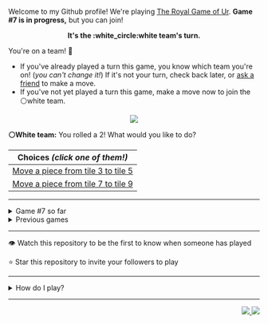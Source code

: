 Welcome to my Github profile!
We're playing
[The Royal Game of Ur](https://en.wikipedia.org/wiki/Royal_Game_of_Ur).
**Game #7 is in progress,** but you can join!

<p align="center">
  <b>It's the
  :white_circle:white
  team's turn.</b>
</p>

You're on a team! :wave:

* If you've already played a turn this game, you know which team you're on!
(_you can't change it!_)
If it's not your turn, check back later, or
[ask a
friend](https://twitter.com/share?text=I'm+playing+The+Royal+Game+of+Ur+on+a+GitHub+profile.+Take+your+turn+at+https://github.com/rossjrw/rossjrw+%23RoyalGameOfUr+%23github)
to make a move.
* If you've not yet played a turn this game, make a move now to join the
:white_circle:white
team.

<p align="center"><img src="https://raw.githubusercontent.com/rossjrw/rossjrw/play/games/current/board.1170.svg"></p>

  **:white_circle:White team:**
  You rolled a 2!
What would you like to do?

| Choices *(click one of them!)* |
| --- |
  | [Move a piece from tile 3 to tile 5    ](https://github.com/rossjrw/rossjrw/issues/new?title=ur-move-2%403-0&amp;body=Press+Submit%21+You+don%27t+need+to+edit+this+text+or+do+anything+else.%0D%0A%0D%0ABe+aware+that+your+move+can+take+a+minute+or+two+to+process.) |
  | [Move a piece from tile 7 to tile 9    ](https://github.com/rossjrw/rossjrw/issues/new?title=ur-move-2%407-0&amp;body=Press+Submit%21+You+don%27t+need+to+edit+this+text+or+do+anything+else.%0D%0A%0D%0ABe+aware+that+your+move+can+take+a+minute+or+two+to+process.) |

-----

<details><summary>Game #7 so far</summary>

## Who's on each team?

<table>
    <thead>
      <tr><th colspan=2>Players in this game</th></tr>
    </thead>
    <tbody>
      <tr>
        <td align="right"><b>Black team</b> :black_circle:</td>
        <td>:white_circle: <b> White team</b></td>
      </tr>
      <tr align="center">
        <td><b><a href="https://github.com/PkmnQ">@PkmnQ</a></b> (13)<br><b><a href="https://github.com/kallyas">@kallyas</a></b> (11)<br><b><a href="https://github.com/OmKakatkar">@OmKakatkar</a></b> (6)<br><b><a href="https://github.com/Tijil2111">@Tijil2111</a></b> (3)<br><b><a href="https://github.com/shpatrickguo">@shpatrickguo</a></b> (3)<br><b><a href="https://github.com/HorebParraud">@HorebParraud</a></b> (3)<br><b><a href="https://github.com/roryclaasen">@roryclaasen</a></b> (3)<br><b><a href="https://github.com/Byron-Inc">@Byron-Inc</a></b> (2)<br><b><a href="https://github.com/homemadestea58">@homemadestea58</a></b> (2)<br><b><a href="https://github.com/jash-desai">@jash-desai</a></b> (2)<br><b><a href="https://github.com/jah-edw">@jah-edw</a></b> (2)<br><b><a href="https://github.com/AyushShahh">@AyushShahh</a></b> (2)<br><b><a href="https://github.com/realicraft">@realicraft</a></b> (1)<br><b><a href="https://github.com/teharsingh">@teharsingh</a></b> (1)<br><b><a href="https://github.com/bloedboemmel">@bloedboemmel</a></b> (1)<br><b><a href="https://github.com/Tr1angular">@Tr1angular</a></b> (1)<br><b><a href="https://github.com/LuciFR1809">@LuciFR1809</a></b> (1)<br><b><a href="https://github.com/akshat-jjain">@akshat-jjain</a></b> (1)<br><b><a href="https://github.com/DM3G4">@DM3G4</a></b> (1)<br><b><a href="https://github.com/hhej">@hhej</a></b> (1)<br><b><a href="https://github.com/devmount">@devmount</a></b> (1)<br><b><a href="https://github.com/aa2006">@aa2006</a></b> (1)<br><b><a href="https://github.com/iamstan13y">@iamstan13y</a></b> (1)<br><b><a href="https://github.com/TheDevilOfJesters">@TheDevilOfJesters</a></b> (1)<br><b><a href="https://github.com/dwargov">@dwargov</a></b> (1)<br><b><a href="https://github.com/SignorMercurio">@SignorMercurio</a></b> (1)<br><b><a href="https://github.com/OmarAEH">@OmarAEH</a></b> (1)<br><b><a href="https://github.com/CodingAce123">@CodingAce123</a></b> (1)<br><b><a href="https://github.com/PedroRBC">@PedroRBC</a></b> (1)</td>
        <td><b><a href="https://github.com/tb148">@tb148</a></b> (39)<br><b><a href="https://github.com/1ethanhansen">@1ethanhansen</a></b> (7)<br><b><a href="https://github.com/rossjrw">@rossjrw</a></b> (2)<br><b><a href="https://github.com/arjvik">@arjvik</a></b> (2)<br><b><a href="https://github.com/dhyeythumar">@dhyeythumar</a></b> (2)<br><b><a href="https://github.com/abhishek-singh77">@abhishek-singh77</a></b> (1)<br><b><a href="https://github.com/cadox8">@cadox8</a></b> (1)<br><b><a href="https://github.com/Akankshaaaa">@Akankshaaaa</a></b> (1)<br><b><a href="https://github.com/Sofiyayan">@Sofiyayan</a></b> (1)<br><b><a href="https://github.com/FullByte">@FullByte</a></b> (1)<br><b><a href="https://github.com/EWE07">@EWE07</a></b> (1)<br><b><a href="https://github.com/0l1v3rr">@0l1v3rr</a></b> (1)<br><b><a href="https://github.com/Mbarmem">@Mbarmem</a></b> (1)<br><b><a href="https://github.com/jithinkrishnanrs">@jithinkrishnanrs</a></b> (1)<br><b><a href="https://github.com/enkr1">@enkr1</a></b> (1)<br><b><a href="https://github.com/pjalsGit">@pjalsGit</a></b> (1)<br><b><a href="https://github.com/import-brain">@import-brain</a></b> (1)</td>
      </tr>
    </tbody>
  </table>

## What's happened so far?

| Time | Turn | Event | Issue | Board |
| :---: | :---: | :--- | :---: | :---: |
  | 17th Jul 2021 00:17 | **0** | :white_circle: **[@1ethanhansen](https://github.com/1ethanhansen)** started a new game | [#1025](https://github.com/rossjrw/rossjrw/issues/1025) |  |
  | 17th Jul 2021 00:18 | **1** | :white_circle: **[@1ethanhansen](https://github.com/1ethanhansen)** moved a white piece onto the board to position 1    | [#1026](https://github.com/rossjrw/rossjrw/issues/1026) | [link](https://raw.githubusercontent.com/rossjrw/rossjrw/a2c11063a277bdce8cfa6d193f46ea50861c4d1d/games/current/board.1026.svg) |
  | 17th Jul 2021 00:18 | **2** | :black_circle:  The black team rolled a 0 and their turn was automatically passed | [#1026](https://github.com/rossjrw/rossjrw/issues/1026) | [link](https://raw.githubusercontent.com/rossjrw/rossjrw/11ee80b710ada31deff86dd61b2986f317bdb700/games/current/board.1026.svg) |
  | 17th Jul 2021 00:19 | **3** | :white_circle: **[@1ethanhansen](https://github.com/1ethanhansen)** moved a white piece from position 1 to position 3    | [#1027](https://github.com/rossjrw/rossjrw/issues/1027) |  |
  | 17th Jul 2021 00:31 | **4** | :black_circle: **[@realicraft](https://github.com/realicraft)** moved a black piece onto the board to position 2    | [#1028](https://github.com/rossjrw/rossjrw/issues/1028) | [link](https://raw.githubusercontent.com/rossjrw/rossjrw/4cad9c3a688b19f0ba6363cde476bc8f6462744e/games/current/board.1028.svg) |
  | 17th Jul 2021 00:31 | **5** | :white_circle:  The white team rolled a 0 and their turn was automatically passed | [#1028](https://github.com/rossjrw/rossjrw/issues/1028) | [link](https://raw.githubusercontent.com/rossjrw/rossjrw/ca61406d388d3b2dd8e70fae47d6715169662569/games/current/board.1028.svg) |
  | 17th Jul 2021 01:18 | **6** | :black_circle: **[@Byron-Inc](https://github.com/Byron-Inc)** moved a black piece onto the board to position 3    | [#1029](https://github.com/rossjrw/rossjrw/issues/1029) | [link](https://raw.githubusercontent.com/rossjrw/rossjrw/e7e6f1d50d55471be7a61a84ff12430707c25530/games/current/board.1029.svg) |
  | 19th Jul 2021 23:32 | **7** | :white_circle: **[@1ethanhansen](https://github.com/1ethanhansen)** moved a white piece onto the board to position 2    | [#1030](https://github.com/rossjrw/rossjrw/issues/1030) | [link](https://raw.githubusercontent.com/rossjrw/rossjrw/69030277c9ed703773bdafcfe616cb4ac82aec34/games/current/board.1030.svg) |
  | 21st Jul 2021 00:22 | **8** | :black_circle: **[@teharsingh](https://github.com/teharsingh)** moved a black piece from position 2 to position 4  — claimed a rosette :rosette:  | [#1031](https://github.com/rossjrw/rossjrw/issues/1031) | [link](https://raw.githubusercontent.com/rossjrw/rossjrw/687a22f2f5b607ac729ce23b4df35ad18b6e743f/games/current/board.1031.svg) |
  | 21st Jul 2021 11:12 | **9** | :black_circle: **[@Byron-Inc](https://github.com/Byron-Inc)** moved a black piece from position 4 to position 8  — claimed a rosette :rosette:  | [#1033](https://github.com/rossjrw/rossjrw/issues/1033) | [link](https://raw.githubusercontent.com/rossjrw/rossjrw/ed0902edf531498c74b6e872e987b90f788a8043/games/current/board.1033.svg) |
  | 21st Jul 2021 11:56 | **10** | :black_circle: **[@PkmnQ](https://github.com/PkmnQ)** moved a black piece from position 8 to position 10    | [#1034](https://github.com/rossjrw/rossjrw/issues/1034) | [link](https://raw.githubusercontent.com/rossjrw/rossjrw/09d87fe862a3eaeb98f5a9b8d9be9021b220d9b1/games/current/board.1034.svg) |
  | 22nd Jul 2021 00:36 | **11** | :white_circle: **[@tb148](https://github.com/tb148)** moved a white piece from position 3 to position 6    | [#1035](https://github.com/rossjrw/rossjrw/issues/1035) | [link](https://raw.githubusercontent.com/rossjrw/rossjrw/e1ca22e68e54e83f9bc064b4e98323865ac8e9c0/games/current/board.1035.svg) |
  | 22nd Jul 2021 05:44 | **12** | :black_circle: **[@PkmnQ](https://github.com/PkmnQ)** moved a black piece from position 3 to position 6 — captured a white piece :crossed_swords:   | [#1036](https://github.com/rossjrw/rossjrw/issues/1036) |  |
  | 22nd Jul 2021 07:35 | **13** | :white_circle: **[@tb148](https://github.com/tb148)** moved a white piece onto the board to position 3    | [#1037](https://github.com/rossjrw/rossjrw/issues/1037) | [link](https://raw.githubusercontent.com/rossjrw/rossjrw/38078a5f6cf8f21719cbe593a28372a148edce47/games/current/board.1037.svg) |
  | 22nd Jul 2021 07:35 | **14** | :black_circle:  The black team rolled a 0 and their turn was automatically passed | [#1037](https://github.com/rossjrw/rossjrw/issues/1037) | [link](https://raw.githubusercontent.com/rossjrw/rossjrw/03a36dd19208b5e6d4d0c17283542a5b35716dfd/games/current/board.1037.svg) |
  | 22nd Jul 2021 07:38 | **15** | :white_circle: **[@tb148](https://github.com/tb148)** moved a white piece from position 3 to position 6 — captured a black piece :crossed_swords:   | [#1038](https://github.com/rossjrw/rossjrw/issues/1038) | [link](https://raw.githubusercontent.com/rossjrw/rossjrw/3fe64f6fec3d5402f5d57539696f8936b77a14d6/games/current/board.1038.svg) |
  | 22nd Jul 2021 09:25 | **16** | :black_circle: **[@homemadestea58](https://github.com/homemadestea58)** moved a black piece onto the board to position 3    | [#1039](https://github.com/rossjrw/rossjrw/issues/1039) | [link](https://raw.githubusercontent.com/rossjrw/rossjrw/fe0e89cf0173ce2c3a010242e7c3e2d59f04c169/games/current/board.1039.svg) |
  | 22nd Jul 2021 19:24 | **17** | :white_circle: **[@1ethanhansen](https://github.com/1ethanhansen)** moved a white piece from position 6 to position 8  — claimed a rosette :rosette:  | [#1041](https://github.com/rossjrw/rossjrw/issues/1041) | [link](https://raw.githubusercontent.com/rossjrw/rossjrw/61278c53255401f87f4e1d00d1e417d84ffb7e0e/games/current/board.1041.svg) |
  | 22nd Jul 2021 19:25 | **18** | :white_circle: **[@1ethanhansen](https://github.com/1ethanhansen)** moved a white piece from position 8 to position 10 — captured a black piece :crossed_swords:   | [#1042](https://github.com/rossjrw/rossjrw/issues/1042) | [link](https://raw.githubusercontent.com/rossjrw/rossjrw/17efab73e464dac21619ef562cd8a8d399eb23a2/games/current/board.1042.svg) |
  | 23rd Jul 2021 04:39 | **19** | :black_circle: **[@Tijil2111](https://github.com/Tijil2111)** moved a black piece from position 3 to position 5    | [#1043](https://github.com/rossjrw/rossjrw/issues/1043) |  |
  | 24th Jul 2021 01:14 | **20** | :white_circle: **[@tb148](https://github.com/tb148)** moved a white piece from position 2 to position 4  — claimed a rosette :rosette:  | [#1044](https://github.com/rossjrw/rossjrw/issues/1044) | [link](https://raw.githubusercontent.com/rossjrw/rossjrw/3492191fc13c12c3c707c508619187ea3402f8f9/games/current/board.1044.svg) |
  | 24th Jul 2021 01:14 | **21** | :white_circle:  The white team rolled a 0 and their turn was automatically passed | [#1044](https://github.com/rossjrw/rossjrw/issues/1044) | [link](https://raw.githubusercontent.com/rossjrw/rossjrw/c75da579c23c7dab3f02c663aa6e6f9366476ae5/games/current/board.1044.svg) |
  | 24th Jul 2021 01:17 | **22** | :black_circle: **[@shpatrickguo](https://github.com/shpatrickguo)** moved a black piece from position 5 to position 7    | [#1045](https://github.com/rossjrw/rossjrw/issues/1045) |  |
  | 24th Jul 2021 01:20 | **23** | :white_circle: **[@tb148](https://github.com/tb148)** moved a white piece from position 10 to position 12    | [#1046](https://github.com/rossjrw/rossjrw/issues/1046) | [link](https://raw.githubusercontent.com/rossjrw/rossjrw/f779ae1c77fb1064fa202a80e1523ecd1fcad11a/games/current/board.1046.svg) |
  | 24th Jul 2021 01:20 | **24** | :black_circle:  The black team rolled a 0 and their turn was automatically passed | [#1046](https://github.com/rossjrw/rossjrw/issues/1046) | [link](https://raw.githubusercontent.com/rossjrw/rossjrw/a65a8be2199cff0c84d75c8941d5d33919c53dc7/games/current/board.1046.svg) |
  | 24th Jul 2021 01:20 | **25** | :white_circle: **[@tb148](https://github.com/tb148)** moved a white piece from position 12 to position 14  — claimed a rosette :rosette:  | [#1047](https://github.com/rossjrw/rossjrw/issues/1047) | [link](https://raw.githubusercontent.com/rossjrw/rossjrw/2187de422f585f2063bfbd533e49909754d7b881/games/current/board.1047.svg) |
  | 24th Jul 2021 01:21 | **26** | :white_circle: **[@tb148](https://github.com/tb148)** moved a white piece from position 4 to position 6    | [#1048](https://github.com/rossjrw/rossjrw/issues/1048) | [link](https://raw.githubusercontent.com/rossjrw/rossjrw/c7eb3af18c65a3d61775c65b8e862b1779a516ae/games/current/board.1048.svg) |
  | 24th Jul 2021 01:35 | **27** | :black_circle: **[@homemadestea58](https://github.com/homemadestea58)** moved a black piece from position 7 to position 10    | [#1049](https://github.com/rossjrw/rossjrw/issues/1049) | [link](https://raw.githubusercontent.com/rossjrw/rossjrw/1fbd5971436fe91b5a769c5cede64d7e03eec71b/games/current/board.1049.svg) |
  | 24th Jul 2021 01:43 | **28** | :white_circle: **[@tb148](https://github.com/tb148)** moved a white piece from position 6 to position 9    | [#1050](https://github.com/rossjrw/rossjrw/issues/1050) | [link](https://raw.githubusercontent.com/rossjrw/rossjrw/057d9f90c836add45f6a5c186b08e770f5644b8e/games/current/board.1050.svg) |
  | 24th Jul 2021 04:37 | **29** | :black_circle: **[@PkmnQ](https://github.com/PkmnQ)** moved a black piece onto the board to position 1    | [#1051](https://github.com/rossjrw/rossjrw/issues/1051) | [link](https://raw.githubusercontent.com/rossjrw/rossjrw/67750b978e4717554a2d9beb01f3c82f886d603a/games/current/board.1051.svg) |
  | 24th Jul 2021 08:01 | **30** | :white_circle: **[@tb148](https://github.com/tb148)** ascended a white piece from position 14 :rocket:    | [#1052](https://github.com/rossjrw/rossjrw/issues/1052) | [link](https://raw.githubusercontent.com/rossjrw/rossjrw/938151b44ce848dca4cf7f99e5bc8941fd392220/games/current/board.1052.svg) |
  | 24th Jul 2021 08:18 | **31** | :black_circle: **[@PkmnQ](https://github.com/PkmnQ)** moved a black piece from position 1 to position 2    | [#1053](https://github.com/rossjrw/rossjrw/issues/1053) | [link](https://raw.githubusercontent.com/rossjrw/rossjrw/a6cf63e9ecf7231c123849da6d6dd5cb07c3965e/games/current/board.1053.svg) |
  | 24th Jul 2021 08:47 | **32** | :white_circle: **[@tb148](https://github.com/tb148)** moved a white piece onto the board to position 2    | [#1054](https://github.com/rossjrw/rossjrw/issues/1054) | [link](https://raw.githubusercontent.com/rossjrw/rossjrw/d865ed46e070507a23f596f5372d3e950e023ce6/games/current/board.1054.svg) |
  | 24th Jul 2021 09:14 | **33** | :black_circle: **[@PkmnQ](https://github.com/PkmnQ)** moved a black piece from position 2 to position 4  — claimed a rosette :rosette:  | [#1055](https://github.com/rossjrw/rossjrw/issues/1055) | [link](https://raw.githubusercontent.com/rossjrw/rossjrw/41805312ececa958f68209734931e300a0b077e8/games/current/board.1055.svg) |
  | 24th Jul 2021 09:15 | **34** | :black_circle: **[@PkmnQ](https://github.com/PkmnQ)** moved a black piece from position 10 to position 12    | [#1056](https://github.com/rossjrw/rossjrw/issues/1056) | [link](https://raw.githubusercontent.com/rossjrw/rossjrw/fcd21f9f3b8bfda531fae3b6e672f2382989a215/games/current/board.1056.svg) |
  | 25th Jul 2021 02:14 | **35** | :white_circle: **[@tb148](https://github.com/tb148)** moved a white piece from position 9 to position 10    | [#1058](https://github.com/rossjrw/rossjrw/issues/1058) | [link](https://raw.githubusercontent.com/rossjrw/rossjrw/316b5d734e365144a2cacec555cb1088e4ea9868/games/current/board.1058.svg) |
  | 25th Jul 2021 04:43 | **36** | :black_circle: **[@PkmnQ](https://github.com/PkmnQ)** moved a black piece from position 4 to position 8  — claimed a rosette :rosette:  | [#1059](https://github.com/rossjrw/rossjrw/issues/1059) | [link](https://raw.githubusercontent.com/rossjrw/rossjrw/f9146b5f1ce483045ad475e6d2132757c274fc8f/games/current/board.1059.svg) |
  | 25th Jul 2021 04:44 | **37** | :black_circle: **[@PkmnQ](https://github.com/PkmnQ)** moved a black piece from position 8 to position 10 — captured a white piece :crossed_swords:   | [#1060](https://github.com/rossjrw/rossjrw/issues/1060) | [link](https://raw.githubusercontent.com/rossjrw/rossjrw/9341d66ddca08a7d37402399bd442eb2b8bd5d4e/games/current/board.1060.svg) |
  | 25th Jul 2021 10:28 | **38** | :white_circle: **[@tb148](https://github.com/tb148)** moved a white piece from position 2 to position 3    | [#1061](https://github.com/rossjrw/rossjrw/issues/1061) | [link](https://raw.githubusercontent.com/rossjrw/rossjrw/3604ba8d5bd62615d33a8c5abdeddcc3ce3c0b42/games/current/board.1061.svg) |
  | 25th Jul 2021 13:12 | **39** | :black_circle: **[@PkmnQ](https://github.com/PkmnQ)** ascended a black piece from position 12 :rocket:    | [#1062](https://github.com/rossjrw/rossjrw/issues/1062) | [link](https://raw.githubusercontent.com/rossjrw/rossjrw/49d5144ff7333a192aa669edacdc18e786b1b6e5/games/current/board.1062.svg) |
  | 26th Jul 2021 08:07 | **40** | :white_circle: **[@tb148](https://github.com/tb148)** moved a white piece from position 3 to position 6    | [#1063](https://github.com/rossjrw/rossjrw/issues/1063) | [link](https://raw.githubusercontent.com/rossjrw/rossjrw/e82a2acccc77684b71d1267eaafc7ac500ab17a9/games/current/board.1063.svg) |
  | 28th Jul 2021 17:44 | **41** | :black_circle: **[@bloedboemmel](https://github.com/bloedboemmel)** moved a black piece onto the board to position 1    | [#1064](https://github.com/rossjrw/rossjrw/issues/1064) | [link](https://raw.githubusercontent.com/rossjrw/rossjrw/f4b9570ae2c5639f832b06e3c8ed94236fa3a9ba/games/current/board.1064.svg) |
  | 28th Jul 2021 17:47 | **42** | :white_circle: **[@1ethanhansen](https://github.com/1ethanhansen)** moved a white piece onto the board to position 1    | [#1065](https://github.com/rossjrw/rossjrw/issues/1065) | [link](https://raw.githubusercontent.com/rossjrw/rossjrw/6526d5bd4eecb1f53e41195833afff4f940f41ac/games/current/board.1065.svg) |
  | 29th Jul 2021 09:06 | **43** | :black_circle: **[@Tijil2111](https://github.com/Tijil2111)** moved a black piece from position 10 to position 11    | [#1066](https://github.com/rossjrw/rossjrw/issues/1066) | [link](https://raw.githubusercontent.com/rossjrw/rossjrw/768f0ec36a736eee2bccad653099cf30b04130f3/games/current/board.1066.svg) |
  | 29th Jul 2021 09:07 | **44** | :white_circle: **[@tb148](https://github.com/tb148)** moved a white piece from position 6 to position 7    | [#1067](https://github.com/rossjrw/rossjrw/issues/1067) | [link](https://raw.githubusercontent.com/rossjrw/rossjrw/f1996bb21d440850d605103ee293ca613c7bb15b/games/current/board.1067.svg) |
  | 30th Jul 2021 09:06 | **45** | :black_circle: **[@jash-desai](https://github.com/jash-desai)** moved a black piece from position 1 to position 2    | [#1068](https://github.com/rossjrw/rossjrw/issues/1068) | [link](https://raw.githubusercontent.com/rossjrw/rossjrw/666ad809ede40373bd96585c62623658db13c663/games/current/board.1068.svg) |
  | 2nd Aug 2021 05:34 | **46** | :white_circle: **[@tb148](https://github.com/tb148)** moved a white piece from position 7 to position 9    | [#1069](https://github.com/rossjrw/rossjrw/issues/1069) | [link](https://raw.githubusercontent.com/rossjrw/rossjrw/d15b9d1eb0fb5ab67264c5adbd9347468a180bdd/games/current/board.1069.svg) |
  | 2nd Aug 2021 06:40 | **47** | :black_circle: **[@Tijil2111](https://github.com/Tijil2111)** moved a black piece from position 2 to position 3    | [#1070](https://github.com/rossjrw/rossjrw/issues/1070) | [link](https://raw.githubusercontent.com/rossjrw/rossjrw/b430d20fd9d4d812bb074f941d3616e32400ab9b/games/current/board.1070.svg) |
  | 2nd Aug 2021 09:48 | **48** | :white_circle: **[@tb148](https://github.com/tb148)** moved a white piece from position 9 to position 11 — captured a black piece :crossed_swords:   | [#1071](https://github.com/rossjrw/rossjrw/issues/1071) | [link](https://raw.githubusercontent.com/rossjrw/rossjrw/786491b5dcd699ab94b444c38a4ab429aae136d7/games/current/board.1071.svg) |
  | 2nd Aug 2021 10:37 | **49** | :black_circle: **[@jash-desai](https://github.com/jash-desai)** moved a black piece onto the board to position 2    | [#1072](https://github.com/rossjrw/rossjrw/issues/1072) | [link](https://raw.githubusercontent.com/rossjrw/rossjrw/e5665a6108724bb14fbbfaa25c74ed38bbf2932c/games/current/board.1072.svg) |
  | 3rd Aug 2021 12:01 | **50** | :white_circle: **[@tb148](https://github.com/tb148)** moved a white piece from position 11 to position 12    | [#1073](https://github.com/rossjrw/rossjrw/issues/1073) | [link](https://raw.githubusercontent.com/rossjrw/rossjrw/75cb64632df3b29a38ffa1da7ff786751f5d40d0/games/current/board.1073.svg) |
  | 4th Aug 2021 00:48 | **51** | :black_circle: **[@Tr1angular](https://github.com/Tr1angular)** moved a black piece from position 2 to position 4  — claimed a rosette :rosette:  | [#1074](https://github.com/rossjrw/rossjrw/issues/1074) |  |
  | 4th Aug 2021 22:40 | **52** | :black_circle: **[@shpatrickguo](https://github.com/shpatrickguo)** moved a black piece from position 4 to position 5    | [#1075](https://github.com/rossjrw/rossjrw/issues/1075) | [link](https://raw.githubusercontent.com/rossjrw/rossjrw/656141f997a6a7b3c07b053bee594780c89c40d7/games/current/board.1075.svg) |
  | 4th Aug 2021 22:40 | **53** | :white_circle:  The white team rolled a 0 and their turn was automatically passed | [#1075](https://github.com/rossjrw/rossjrw/issues/1075) | [link](https://raw.githubusercontent.com/rossjrw/rossjrw/3a692396fc3f92e0a349cb47f35a68ddb8b9b9e0/games/current/board.1075.svg) |
  | 5th Aug 2021 08:47 | **54** | :black_circle: **[@LuciFR1809](https://github.com/LuciFR1809)** moved a black piece from position 5 to position 7    | [#1076](https://github.com/rossjrw/rossjrw/issues/1076) | [link](https://raw.githubusercontent.com/rossjrw/rossjrw/16bab572a8110548a5a42307c45dd258fa1baff6/games/current/board.1076.svg) |
  | 5th Aug 2021 11:55 | **55** | :white_circle: **[@tb148](https://github.com/tb148)** moved a white piece from position 12 to position 14  — claimed a rosette :rosette:  | [#1077](https://github.com/rossjrw/rossjrw/issues/1077) | [link](https://raw.githubusercontent.com/rossjrw/rossjrw/9e5aed10c81495aa03b1b8c4cdb4dee4e95a7f35/games/current/board.1077.svg) |
  | 5th Aug 2021 11:56 | **56** | :white_circle: **[@tb148](https://github.com/tb148)** moved a white piece from position 1 to position 3    | [#1078](https://github.com/rossjrw/rossjrw/issues/1078) | [link](https://raw.githubusercontent.com/rossjrw/rossjrw/5bdb958801e74e1076d180b1e20e0e743acc1936/games/current/board.1078.svg) |
  | 6th Aug 2021 07:53 | **57** | :black_circle: **[@jah-edw](https://github.com/jah-edw)** moved a black piece onto the board to position 4  — claimed a rosette :rosette:  | [#1079](https://github.com/rossjrw/rossjrw/issues/1079) | [link](https://raw.githubusercontent.com/rossjrw/rossjrw/b13e8b42887c6b4fe39d6f5420e0bccecf5aef89/games/current/board.1079.svg) |
  | 6th Aug 2021 07:55 | **58** | :black_circle: **[@jah-edw](https://github.com/jah-edw)** moved a black piece from position 7 to position 10    | [#1080](https://github.com/rossjrw/rossjrw/issues/1080) | [link](https://raw.githubusercontent.com/rossjrw/rossjrw/57fd55650a9817588e48511971dad224e129f708/games/current/board.1080.svg) |
  | 7th Aug 2021 07:32 | **59** | :white_circle: **[@tb148](https://github.com/tb148)** moved a white piece onto the board to position 2    | [#1081](https://github.com/rossjrw/rossjrw/issues/1081) | [link](https://raw.githubusercontent.com/rossjrw/rossjrw/4300432bbd73559d1b1f7d305516f41c015b0537/games/current/board.1081.svg) |
  | 7th Aug 2021 16:48 | **60** | :black_circle: **[@akshat-jjain](https://github.com/akshat-jjain)** moved a black piece onto the board to position 1    | [#1082](https://github.com/rossjrw/rossjrw/issues/1082) | [link](https://raw.githubusercontent.com/rossjrw/rossjrw/470f9772b6bb5aa3476db8c4c304f245e7ecead4/games/current/board.1082.svg) |
  | 8th Aug 2021 06:25 | **61** | :white_circle: **[@tb148](https://github.com/tb148)** moved a white piece from position 2 to position 4  — claimed a rosette :rosette:  | [#1083](https://github.com/rossjrw/rossjrw/issues/1083) | [link](https://raw.githubusercontent.com/rossjrw/rossjrw/e0eb35ea69c7a05aa94973fe06e5359af998fd25/games/current/board.1083.svg) |
  | 8th Aug 2021 06:26 | **62** | :white_circle: **[@tb148](https://github.com/tb148)** moved a white piece onto the board to position 2    | [#1084](https://github.com/rossjrw/rossjrw/issues/1084) | [link](https://raw.githubusercontent.com/rossjrw/rossjrw/5d43f763a9016ea2ad1e62ec9d452fd3b5679c57/games/current/board.1084.svg) |
  | 8th Aug 2021 19:14 | **63** | :black_circle: **[@shpatrickguo](https://github.com/shpatrickguo)** moved a black piece from position 10 to position 11    | [#1085](https://github.com/rossjrw/rossjrw/issues/1085) | [link](https://raw.githubusercontent.com/rossjrw/rossjrw/ab0e96383ed0af5bef1a126f9423d5828c8f9171/games/current/board.1085.svg) |
  | 10th Aug 2021 14:26 | **64** | :white_circle: **[@rossjrw](https://github.com/rossjrw)** moved a white piece from position 4 to position 6    | [#1086](https://github.com/rossjrw/rossjrw/issues/1086) | [link](https://raw.githubusercontent.com/rossjrw/rossjrw/e26cbeee07fbb17efe57a8c0ec72a9b627969712/games/current/board.1086.svg) |
  | 15th Aug 2021 05:18 | **65** | :black_circle: **[@DM3G4](https://github.com/DM3G4)** moved a black piece from position 11 to position 12    | [#1087](https://github.com/rossjrw/rossjrw/issues/1087) | [link](https://raw.githubusercontent.com/rossjrw/rossjrw/c096ec916919596325eda07206dd2cc86efdf871/games/current/board.1087.svg) |
  | 15th Aug 2021 17:43 | **66** | :white_circle: **[@abhishek-singh77](https://github.com/abhishek-singh77)** moved a white piece from position 6 to position 8  — claimed a rosette :rosette:  | [#1088](https://github.com/rossjrw/rossjrw/issues/1088) | [link](https://raw.githubusercontent.com/rossjrw/rossjrw/0571364e16b73a114fa70ad0a4c786c71937e67f/games/current/board.1088.svg) |
  | 18th Aug 2021 11:35 | **67** | :white_circle: **[@tb148](https://github.com/tb148)** ascended a white piece from position 14 :rocket:    | [#1089](https://github.com/rossjrw/rossjrw/issues/1089) | [link](https://raw.githubusercontent.com/rossjrw/rossjrw/6d4bc0acec8136cd38ce31edfcb26ab65bc8006f/games/current/board.1089.svg) |
  | 18th Aug 2021 15:02 | **68** | :black_circle: **[@hhej](https://github.com/hhej)** ascended a black piece from position 12 :rocket:    | [#1090](https://github.com/rossjrw/rossjrw/issues/1090) | [link](https://raw.githubusercontent.com/rossjrw/rossjrw/b5827529f6caca378d26ccd8a6b4cecbaffda136/games/current/board.1090.svg) |
  | 19th Aug 2021 09:27 | **69** | :white_circle: **[@tb148](https://github.com/tb148)** moved a white piece from position 8 to position 11    | [#1091](https://github.com/rossjrw/rossjrw/issues/1091) | [link](https://raw.githubusercontent.com/rossjrw/rossjrw/8fb9666af8bfa599ddf06c3bfa0d79df15da296f/games/current/board.1091.svg) |
  | 19th Aug 2021 12:14 | **70** | :black_circle: **[@devmount](https://github.com/devmount)** moved a black piece from position 4 to position 7    | [#1092](https://github.com/rossjrw/rossjrw/issues/1092) | [link](https://raw.githubusercontent.com/rossjrw/rossjrw/04a63857613f23cc8525f62e39a30ae1b2515fd3/games/current/board.1092.svg) |
  | 19th Aug 2021 18:20 | **71** | :white_circle: **[@cadox8](https://github.com/cadox8)** moved a white piece from position 2 to position 4  — claimed a rosette :rosette:  | [#1093](https://github.com/rossjrw/rossjrw/issues/1093) | [link](https://raw.githubusercontent.com/rossjrw/rossjrw/4fc971d2d66338193a251c41307fc3ad5b56d45e/games/current/board.1093.svg) |
  | 20th Aug 2021 09:20 | **72** | :white_circle: **[@rossjrw](https://github.com/rossjrw)** moved a white piece from position 11 to position 14  — claimed a rosette :rosette:  | [#1095](https://github.com/rossjrw/rossjrw/issues/1095) | [link](https://raw.githubusercontent.com/rossjrw/rossjrw/c1a0e37bd780280ec5acb7a293921a5d4b3b7cf7/games/current/board.1095.svg) |
  | 22nd Aug 2021 10:27 | **73** | :white_circle: **[@tb148](https://github.com/tb148)** moved a white piece from position 3 to position 7 — captured a black piece :crossed_swords:   | [#1096](https://github.com/rossjrw/rossjrw/issues/1096) | [link](https://raw.githubusercontent.com/rossjrw/rossjrw/d359582a92f9c7932430e7bbffba77207768221a/games/current/board.1096.svg) |
  | 25th Aug 2021 05:53 | **74** | :black_circle: **[@kallyas](https://github.com/kallyas)** moved a black piece from position 3 to position 4  — claimed a rosette :rosette:  | [#1097](https://github.com/rossjrw/rossjrw/issues/1097) | [link](https://raw.githubusercontent.com/rossjrw/rossjrw/b86359ca3d701acc6100309279027638e184e36e/games/current/board.1097.svg) |
  | 25th Aug 2021 09:42 | **75** | :black_circle: **[@kallyas](https://github.com/kallyas)** moved a black piece from position 4 to position 7 — captured a white piece :crossed_swords:   | [#1098](https://github.com/rossjrw/rossjrw/issues/1098) | [link](https://raw.githubusercontent.com/rossjrw/rossjrw/46c0f109799128a4b2a02be6980d1a133d52bef7/games/current/board.1098.svg) |
  | 26th Aug 2021 02:25 | **76** | :white_circle: **[@tb148](https://github.com/tb148)** moved a white piece from position 4 to position 8  — claimed a rosette :rosette:  | [#1099](https://github.com/rossjrw/rossjrw/issues/1099) | [link](https://raw.githubusercontent.com/rossjrw/rossjrw/b9cf18b52d430564f533d6b595718ad57c924945/games/current/board.1099.svg) |
  | 26th Aug 2021 02:26 | **77** | :white_circle: **[@tb148](https://github.com/tb148)** moved a white piece onto the board to position 4  — claimed a rosette :rosette:  | [#1100](https://github.com/rossjrw/rossjrw/issues/1100) | [link](https://raw.githubusercontent.com/rossjrw/rossjrw/fa8f2c725f2a981854811389dcb5084f2e494683/games/current/board.1100.svg) |
  | 26th Aug 2021 02:31 | **78** | :white_circle: **[@tb148](https://github.com/tb148)** moved a white piece from position 8 to position 10    | [#1101](https://github.com/rossjrw/rossjrw/issues/1101) | [link](https://raw.githubusercontent.com/rossjrw/rossjrw/70e9df36857374b7ae7bc240fd171cc9ac556ee7/games/current/board.1101.svg) |
  | 26th Aug 2021 04:41 | **79** | :black_circle: **[@PkmnQ](https://github.com/PkmnQ)** moved a black piece from position 7 to position 9    | [#1102](https://github.com/rossjrw/rossjrw/issues/1102) | [link](https://raw.githubusercontent.com/rossjrw/rossjrw/e73a84cc2646131cf07002231009db41455e5988/games/current/board.1102.svg) |
  | 26th Aug 2021 04:43 | **80** | :white_circle: **[@tb148](https://github.com/tb148)** moved a white piece from position 10 to position 13    | [#1103](https://github.com/rossjrw/rossjrw/issues/1103) |  |
  | 26th Aug 2021 08:08 | **81** | :black_circle: **[@AyushShahh](https://github.com/AyushShahh)** moved a black piece from position 9 to position 11    | [#1104](https://github.com/rossjrw/rossjrw/issues/1104) | [link](https://raw.githubusercontent.com/rossjrw/rossjrw/14d55417cf3ae4e14519b790c1e7524f48b640ad/games/current/board.1104.svg) |
  | 26th Aug 2021 08:08 | **82** | :white_circle:  The white team rolled a 0 and their turn was automatically passed | [#1104](https://github.com/rossjrw/rossjrw/issues/1104) | [link](https://raw.githubusercontent.com/rossjrw/rossjrw/6a459850aae2e166d552a044d3f094119edda737/games/current/board.1104.svg) |
  | 26th Aug 2021 08:09 | **83** | :black_circle: **[@AyushShahh](https://github.com/AyushShahh)** moved a black piece from position 11 to position 12    | [#1105](https://github.com/rossjrw/rossjrw/issues/1105) | [link](https://raw.githubusercontent.com/rossjrw/rossjrw/6caa1ff1f1a46e29b8981fe688992765a09e3db1/games/current/board.1105.svg) |
  | 27th Aug 2021 00:21 | **84** | :white_circle: **[@tb148](https://github.com/tb148)** ascended a white piece from position 13 :rocket:    | [#1107](https://github.com/rossjrw/rossjrw/issues/1107) | [link](https://raw.githubusercontent.com/rossjrw/rossjrw/deae3849c2a2f84be6469c8466bd86bf0377e9ae/games/current/board.1107.svg) |
  | 27th Aug 2021 13:02 | **85** | :black_circle: **[@PkmnQ](https://github.com/PkmnQ)** moved a black piece onto the board to position 4  — claimed a rosette :rosette:  | [#1108](https://github.com/rossjrw/rossjrw/issues/1108) | [link](https://raw.githubusercontent.com/rossjrw/rossjrw/239f1416c73b8f1877910c06444edf1a66816ee8/games/current/board.1108.svg) |
  | 27th Aug 2021 13:03 | **86** | :black_circle: **[@PkmnQ](https://github.com/PkmnQ)** moved a black piece from position 12 to position 14  — claimed a rosette :rosette:  | [#1109](https://github.com/rossjrw/rossjrw/issues/1109) | [link](https://raw.githubusercontent.com/rossjrw/rossjrw/5ecd5b4790e26fffaefad54af7c18a50a852799b/games/current/board.1109.svg) |
  | 27th Aug 2021 13:04 | **87** | :black_circle: **[@PkmnQ](https://github.com/PkmnQ)** moved a black piece from position 4 to position 6    | [#1110](https://github.com/rossjrw/rossjrw/issues/1110) | [link](https://raw.githubusercontent.com/rossjrw/rossjrw/97edb2d9d4ed81a28edc8b05b4ecc567e5121bb5/games/current/board.1110.svg) |
  | 27th Aug 2021 13:16 | **88** | :white_circle: **[@tb148](https://github.com/tb148)** ascended a white piece from position 14 :rocket:    | [#1111](https://github.com/rossjrw/rossjrw/issues/1111) | [link](https://raw.githubusercontent.com/rossjrw/rossjrw/294f2dde954cf5fe19e30b316109d7477b1f52ce/games/current/board.1111.svg) |
  | 28th Aug 2021 16:35 | **89** | :black_circle: **[@aa2006](https://github.com/aa2006)** ascended a black piece from position 14 :rocket:    | [#1112](https://github.com/rossjrw/rossjrw/issues/1112) | [link](https://raw.githubusercontent.com/rossjrw/rossjrw/9308f24114c6ea9844ada2d103f48c968136f80c/games/current/board.1112.svg) |
  | 29th Aug 2021 00:32 | **90** | :white_circle: **[@tb148](https://github.com/tb148)** moved a white piece from position 4 to position 5    | [#1113](https://github.com/rossjrw/rossjrw/issues/1113) | [link](https://raw.githubusercontent.com/rossjrw/rossjrw/58c6839eb7c99753fd67aefd6f0cc8fdad047378/games/current/board.1113.svg) |
  | 29th Aug 2021 19:48 | **91** | :black_circle: **[@kallyas](https://github.com/kallyas)** moved a black piece from position 1 to position 4  — claimed a rosette :rosette:  | [#1114](https://github.com/rossjrw/rossjrw/issues/1114) | [link](https://raw.githubusercontent.com/rossjrw/rossjrw/c5118cdced3c427d0792d71eb25f8c6515432d11/games/current/board.1114.svg) |
  | 29th Aug 2021 19:56 | **92** | :black_circle: **[@kallyas](https://github.com/kallyas)** moved a black piece from position 4 to position 5 — captured a white piece :crossed_swords:   | [#1115](https://github.com/rossjrw/rossjrw/issues/1115) | [link](https://raw.githubusercontent.com/rossjrw/rossjrw/fae3e81a6b26250aa8a3308d1d15f0bad54f8ae6/games/current/board.1115.svg) |
  | 30th Aug 2021 03:51 | **93** | :white_circle: **[@tb148](https://github.com/tb148)** moved a white piece onto the board to position 2    | [#1116](https://github.com/rossjrw/rossjrw/issues/1116) | [link](https://raw.githubusercontent.com/rossjrw/rossjrw/efdfd99d85f891a59bf9565ea5d6077dd2cd30a6/games/current/board.1116.svg) |
  | 30th Aug 2021 12:11 | **94** | :black_circle: **[@kallyas](https://github.com/kallyas)** moved a black piece from position 6 to position 8  — claimed a rosette :rosette:  | [#1117](https://github.com/rossjrw/rossjrw/issues/1117) | [link](https://raw.githubusercontent.com/rossjrw/rossjrw/08edfe38a1ac1963e6dd55e6a25923dddc9c102f/games/current/board.1117.svg) |
  | 30th Aug 2021 12:13 | **95** | :black_circle: **[@kallyas](https://github.com/kallyas)** moved a black piece from position 8 to position 10    | [#1118](https://github.com/rossjrw/rossjrw/issues/1118) | [link](https://raw.githubusercontent.com/rossjrw/rossjrw/6e7620a2ad4bfb4c0a674f791731c8727fe11554/games/current/board.1118.svg) |
  | 30th Aug 2021 14:19 | **96** | :white_circle: **[@tb148](https://github.com/tb148)** moved a white piece from position 2 to position 4  — claimed a rosette :rosette:  | [#1120](https://github.com/rossjrw/rossjrw/issues/1120) | [link](https://raw.githubusercontent.com/rossjrw/rossjrw/a0c307bdd686c453c6604c7c710a04635587e881/games/current/board.1120.svg) |
  | 30th Aug 2021 14:19 | **97** | :white_circle: **[@tb148](https://github.com/tb148)** moved a white piece from position 4 to position 5 — captured a black piece :crossed_swords:   | [#1121](https://github.com/rossjrw/rossjrw/issues/1121) | [link](https://raw.githubusercontent.com/rossjrw/rossjrw/bfc61e74ace5333caf263667f170771d9621362c/games/current/board.1121.svg) |
  | 3rd Sep 2021 18:33 | **98** | :black_circle: **[@kallyas](https://github.com/kallyas)** moved a black piece from position 10 to position 14  — claimed a rosette :rosette:  | [#1122](https://github.com/rossjrw/rossjrw/issues/1122) | [link](https://raw.githubusercontent.com/rossjrw/rossjrw/6cd87d5948c5837c146cfcd3b41ede70280b186a/games/current/board.1122.svg) |
  | 4th Sep 2021 11:15 | **99** | :black_circle: **[@kallyas](https://github.com/kallyas)** moved a black piece onto the board to position 2    | [#1124](https://github.com/rossjrw/rossjrw/issues/1124) | [link](https://raw.githubusercontent.com/rossjrw/rossjrw/4d147aab9b21d76fefe97701fe37ad8feb85ed8f/games/current/board.1124.svg) |
  | 5th Sep 2021 02:58 | **100** | :white_circle: **[@tb148](https://github.com/tb148)** moved a white piece onto the board to position 4  — claimed a rosette :rosette:  | [#1125](https://github.com/rossjrw/rossjrw/issues/1125) | [link](https://raw.githubusercontent.com/rossjrw/rossjrw/8be009efda776db5d77065cd96d1257dd8a85d2a/games/current/board.1125.svg) |
  | 5th Sep 2021 03:09 | **101** | :white_circle: **[@tb148](https://github.com/tb148)** moved a white piece from position 5 to position 7    | [#1126](https://github.com/rossjrw/rossjrw/issues/1126) |  |
  | 5th Sep 2021 14:29 | **102** | :black_circle: **[@kallyas](https://github.com/kallyas)** ascended a black piece from position 14 :rocket:    | [#1127](https://github.com/rossjrw/rossjrw/issues/1127) | [link](https://raw.githubusercontent.com/rossjrw/rossjrw/05567eb2215a60880b80dfd5a1a7ec33a8c225e2/games/current/board.1127.svg) |
  | 5th Sep 2021 14:29 | **103** | :white_circle:  The white team rolled a 0 and their turn was automatically passed | [#1127](https://github.com/rossjrw/rossjrw/issues/1127) | [link](https://raw.githubusercontent.com/rossjrw/rossjrw/049315a2925c8761cb5fb8c64f332779b187035a/games/current/board.1127.svg) |
  | 5th Sep 2021 16:46 | **104** | :black_circle: **[@kallyas](https://github.com/kallyas)** moved a black piece from position 2 to position 4  — claimed a rosette :rosette:  | [#1128](https://github.com/rossjrw/rossjrw/issues/1128) | [link](https://raw.githubusercontent.com/rossjrw/rossjrw/4cf8052b1e88a7fa4d2a2b3b3261d4cfd6504436/games/current/board.1128.svg) |
  | 11th Sep 2021 19:21 | **105** | :black_circle: **[@iamstan13y](https://github.com/iamstan13y)** moved a black piece from position 4 to position 8  — claimed a rosette :rosette:  | [#1129](https://github.com/rossjrw/rossjrw/issues/1129) | [link](https://raw.githubusercontent.com/rossjrw/rossjrw/5f374db8edeccfbc322c65caf8758e6a43e08edc/games/current/board.1129.svg) |
  | 13th Sep 2021 16:23 | **106** | :black_circle: **[@kallyas](https://github.com/kallyas)** moved a black piece from position 8 to position 11    | [#1130](https://github.com/rossjrw/rossjrw/issues/1130) | [link](https://raw.githubusercontent.com/rossjrw/rossjrw/67c172e0ab1b75b59c4b86929ea7f91fa3ad30d2/games/current/board.1130.svg) |
  | 14th Sep 2021 11:46 | **107** | :white_circle: **[@Akankshaaaa](https://github.com/Akankshaaaa)** moved a white piece from position 4 to position 6    | [#1131](https://github.com/rossjrw/rossjrw/issues/1131) |  |
  | 14th Sep 2021 13:51 | **108** | :black_circle: **[@TheDevilOfJesters](https://github.com/TheDevilOfJesters)** moved a black piece onto the board to position 3    | [#1132](https://github.com/rossjrw/rossjrw/issues/1132) | [link](https://raw.githubusercontent.com/rossjrw/rossjrw/c7c9d5b019243c2113667e68b4717cfbad1ccbbe/games/current/board.1132.svg) |
  | 14th Sep 2021 13:51 | **109** | :white_circle:  The white team rolled a 0 and their turn was automatically passed | [#1132](https://github.com/rossjrw/rossjrw/issues/1132) | [link](https://raw.githubusercontent.com/rossjrw/rossjrw/d306b76166993aa14d2931e34ba1f88c7bb0d05c/games/current/board.1132.svg) |
  | 14th Sep 2021 22:48 | **110** | :black_circle: **[@HorebParraud](https://github.com/HorebParraud)** ascended a black piece from position 11 :rocket:    | [#1133](https://github.com/rossjrw/rossjrw/issues/1133) | [link](https://raw.githubusercontent.com/rossjrw/rossjrw/0dfa59e79738a2d43b85330505a8bc54add783ca/games/current/board.1133.svg) |
  | 16th Sep 2021 04:42 | **111** | :white_circle: **[@arjvik](https://github.com/arjvik)** moved a white piece from position 6 to position 8  — claimed a rosette :rosette:  | [#1135](https://github.com/rossjrw/rossjrw/issues/1135) | [link](https://raw.githubusercontent.com/rossjrw/rossjrw/9469d2b5a2f2e811f44af138f88975db286eb5bd/games/current/board.1135.svg) |
  | 16th Sep 2021 04:43 | **112** | :white_circle: **[@arjvik](https://github.com/arjvik)** moved a white piece onto the board to position 1    | [#1136](https://github.com/rossjrw/rossjrw/issues/1136) | [link](https://raw.githubusercontent.com/rossjrw/rossjrw/53ee9ed31462acf4aec987095c71de9f89cd5569/games/current/board.1136.svg) |
  | 19th Sep 2021 15:43 | **113** | :black_circle: **[@dwargov](https://github.com/dwargov)** moved a black piece from position 3 to position 6    | [#1137](https://github.com/rossjrw/rossjrw/issues/1137) | [link](https://raw.githubusercontent.com/rossjrw/rossjrw/91184b1f04df052ceb38089f2492a894dd25e260/games/current/board.1137.svg) |
  | 20th Sep 2021 06:19 | **114** | :white_circle: **[@tb148](https://github.com/tb148)** moved a white piece from position 8 to position 10    | [#1138](https://github.com/rossjrw/rossjrw/issues/1138) | [link](https://raw.githubusercontent.com/rossjrw/rossjrw/6d05bcbe5fc32dc986b2a1d3a134c076cd2e61df/games/current/board.1138.svg) |
  | 20th Sep 2021 09:49 | **115** | :black_circle: **[@HorebParraud](https://github.com/HorebParraud)** moved a black piece from position 6 to position 7 — captured a white piece :crossed_swords:   | [#1139](https://github.com/rossjrw/rossjrw/issues/1139) | [link](https://raw.githubusercontent.com/rossjrw/rossjrw/3a2b2a0861685f23d4770db50624657488079d47/games/current/board.1139.svg) |
  | 20th Sep 2021 15:26 | **116** | :white_circle: **[@Sofiyayan](https://github.com/Sofiyayan)** moved a white piece from position 1 to position 4  — claimed a rosette :rosette:  | [#1140](https://github.com/rossjrw/rossjrw/issues/1140) | [link](https://raw.githubusercontent.com/rossjrw/rossjrw/747d4ad85c2874f0ad10dbd33c28e1c70e78a1de/games/current/board.1140.svg) |
  | 22nd Sep 2021 13:32 | **117** | :white_circle: **[@FullByte](https://github.com/FullByte)** moved a white piece from position 4 to position 7 — captured a black piece :crossed_swords:   | [#1142](https://github.com/rossjrw/rossjrw/issues/1142) | [link](https://raw.githubusercontent.com/rossjrw/rossjrw/30b7d6df8238fb0d022dcd0c204e3186e4d8603e/games/current/board.1142.svg) |
  | 22nd Sep 2021 17:02 | **118** | :black_circle: **[@HorebParraud](https://github.com/HorebParraud)** moved a black piece onto the board to position 2    | [#1144](https://github.com/rossjrw/rossjrw/issues/1144) | [link](https://raw.githubusercontent.com/rossjrw/rossjrw/4fedef13113c9db1686b020ff163750c4fc5eeaf/games/current/board.1144.svg) |
  | 22nd Sep 2021 19:31 | **119** | :white_circle: **[@EWE07](https://github.com/EWE07)** moved a white piece onto the board to position 1    | [#1145](https://github.com/rossjrw/rossjrw/issues/1145) | [link](https://raw.githubusercontent.com/rossjrw/rossjrw/b86e994764a58aa79c0853da4741e8b3631e2f85/games/current/board.1145.svg) |
  | 24th Sep 2021 16:48 | **120** | :black_circle: **[@SignorMercurio](https://github.com/SignorMercurio)** moved a black piece onto the board to position 3    | [#1146](https://github.com/rossjrw/rossjrw/issues/1146) | [link](https://raw.githubusercontent.com/rossjrw/rossjrw/6215fcdbb9b0f44105a62ac4698266bdde699426/games/current/board.1146.svg) |
  | 26th Sep 2021 18:10 | **121** | :white_circle: **[@0l1v3rr](https://github.com/0l1v3rr)** moved a white piece from position 7 to position 9    | [#1148](https://github.com/rossjrw/rossjrw/issues/1148) | [link](https://raw.githubusercontent.com/rossjrw/rossjrw/b5edcbabbcfa3a7ee2dc1d8d3ddf00ef4b13d078/games/current/board.1148.svg) |
  | 30th Sep 2021 04:56 | **122** | :black_circle: **[@OmarAEH](https://github.com/OmarAEH)** moved a black piece from position 2 to position 4  — claimed a rosette :rosette:  | [#1150](https://github.com/rossjrw/rossjrw/issues/1150) | [link](https://raw.githubusercontent.com/rossjrw/rossjrw/e474ce1dbf75106fa6b1f9babcb4a21500b88192/games/current/board.1150.svg) |
  | 30th Sep 2021 12:10 | **123** | :black_circle: **[@CodingAce123](https://github.com/CodingAce123)** moved a black piece from position 3 to position 6    | [#1151](https://github.com/rossjrw/rossjrw/issues/1151) | [link](https://raw.githubusercontent.com/rossjrw/rossjrw/45c92aa1bb1f3d4ca52f5f12408713f9f68b04a0/games/current/board.1151.svg) |
  | 4th Oct 2021 22:59 | **124** | :white_circle: **[@Mbarmem](https://github.com/Mbarmem)** moved a white piece from position 10 to position 11    | [#1152](https://github.com/rossjrw/rossjrw/issues/1152) | [link](https://raw.githubusercontent.com/rossjrw/rossjrw/a4353e71f0a9cd0225cfaacb0b5f8cabf50b3ddf/games/current/board.1152.svg) |
  | 8th Oct 2021 08:57 | **125** | :black_circle: **[@OmKakatkar](https://github.com/OmKakatkar)** moved a black piece from position 6 to position 9 — captured a white piece :crossed_swords:   | [#1153](https://github.com/rossjrw/rossjrw/issues/1153) | [link](https://raw.githubusercontent.com/rossjrw/rossjrw/327fc8ee49b1ce57a6b210b9a7570cadbe6ae719/games/current/board.1153.svg) |
  | 8th Oct 2021 15:27 | **126** | :white_circle: **[@jithinkrishnanrs](https://github.com/jithinkrishnanrs)** moved a white piece from position 11 to position 13    | [#1154](https://github.com/rossjrw/rossjrw/issues/1154) | [link](https://raw.githubusercontent.com/rossjrw/rossjrw/29cb051a24fff41d514a6390897052c1a65ea69a/games/current/board.1154.svg) |
  | 9th Oct 2021 14:01 | **127** | :black_circle: **[@PedroRBC](https://github.com/PedroRBC)** moved a black piece from position 4 to position 5    | [#1155](https://github.com/rossjrw/rossjrw/issues/1155) | [link](https://raw.githubusercontent.com/rossjrw/rossjrw/522b37b8be26d564ba819dbe588e68afe0c80782/games/current/board.1155.svg) |
  | 10th Oct 2021 05:58 | **128** | :white_circle: **[@dhyeythumar](https://github.com/dhyeythumar)** moved a white piece from position 13 to position 14  — claimed a rosette :rosette:  | [#1157](https://github.com/rossjrw/rossjrw/issues/1157) | [link](https://raw.githubusercontent.com/rossjrw/rossjrw/5bd9e5730911594fb40ce9d64706aacc734ff0c7/games/current/board.1157.svg) |
  | 10th Oct 2021 06:27 | **129** | :white_circle: **[@dhyeythumar](https://github.com/dhyeythumar)** ascended a white piece from position 14 :rocket:    | [#1158](https://github.com/rossjrw/rossjrw/issues/1158) | [link](https://raw.githubusercontent.com/rossjrw/rossjrw/fb5233241822302011b701bf995cee0211e5e0ec/games/current/board.1158.svg) |
  | 11th Oct 2021 08:14 | **130** | :black_circle: **[@OmKakatkar](https://github.com/OmKakatkar)** moved a black piece from position 9 to position 11    | [#1159](https://github.com/rossjrw/rossjrw/issues/1159) | [link](https://raw.githubusercontent.com/rossjrw/rossjrw/01841d2b8156758e1c6f5b1ca48a6da35c23c217/games/current/board.1159.svg) |
  | 11th Oct 2021 09:17 | **131** | :white_circle: **[@enkr1](https://github.com/enkr1)** moved a white piece onto the board to position 3    | [#1160](https://github.com/rossjrw/rossjrw/issues/1160) |  |
  | 11th Oct 2021 09:33 | **132** | :black_circle: **[@roryclaasen](https://github.com/roryclaasen)** moved a black piece from position 5 to position 7    | [#1161](https://github.com/rossjrw/rossjrw/issues/1161) | [link](https://raw.githubusercontent.com/rossjrw/rossjrw/fc22935663bf37518cad647c804852cf46ddff50/games/current/board.1161.svg) |
  | 11th Oct 2021 09:33 | **133** | :white_circle:  The white team rolled a 0 and their turn was automatically passed | [#1161](https://github.com/rossjrw/rossjrw/issues/1161) | [link](https://raw.githubusercontent.com/rossjrw/rossjrw/f6923151c863a627a3a2cd7a414269518971674c/games/current/board.1161.svg) |
  | 11th Oct 2021 09:34 | **134** | :black_circle: **[@roryclaasen](https://github.com/roryclaasen)** moved a black piece from position 7 to position 8  — claimed a rosette :rosette:  | [#1162](https://github.com/rossjrw/rossjrw/issues/1162) | [link](https://raw.githubusercontent.com/rossjrw/rossjrw/c70296a498845780dff01cb1ccd6935f2c73d3da/games/current/board.1162.svg) |
  | 11th Oct 2021 09:34 | **135** | :black_circle: **[@roryclaasen](https://github.com/roryclaasen)** moved a black piece from position 8 to position 10    | [#1163](https://github.com/rossjrw/rossjrw/issues/1163) | [link](https://raw.githubusercontent.com/rossjrw/rossjrw/9eb97b416389ccedbb2d59cf5a8a89ab9206b2a6/games/current/board.1163.svg) |
  | 11th Oct 2021 12:17 | **136** | :white_circle: **[@pjalsGit](https://github.com/pjalsGit)** moved a white piece from position 3 to position 5    | [#1164](https://github.com/rossjrw/rossjrw/issues/1164) | [link](https://raw.githubusercontent.com/rossjrw/rossjrw/a70ce6d32a2ad8a88c038a2948102f78bc4ccb12/games/current/board.1164.svg) |
  | 11th Oct 2021 12:42 | **137** | :black_circle: **[@OmKakatkar](https://github.com/OmKakatkar)** moved a black piece from position 11 to position 12    | [#1165](https://github.com/rossjrw/rossjrw/issues/1165) | [link](https://raw.githubusercontent.com/rossjrw/rossjrw/faf9ff413c754dd73e7398b66b4d595431fb9206/games/current/board.1165.svg) |
  | 11th Oct 2021 14:30 | **138** | :white_circle: **[@tb148](https://github.com/tb148)** moved a white piece from position 5 to position 7    | [#1166](https://github.com/rossjrw/rossjrw/issues/1166) | [link](https://raw.githubusercontent.com/rossjrw/rossjrw/abea6db683489e190ad03d22c488ae444bed473a/games/current/board.1166.svg) |
  | 11th Oct 2021 15:31 | **139** | :black_circle: **[@OmKakatkar](https://github.com/OmKakatkar)** moved a black piece from position 12 to position 14  — claimed a rosette :rosette:  | [#1167](https://github.com/rossjrw/rossjrw/issues/1167) | [link](https://raw.githubusercontent.com/rossjrw/rossjrw/a5119c68d5dd88ca2f4511b287b6789579fcb5bc/games/current/board.1167.svg) |
  | 11th Oct 2021 15:32 | **140** | :black_circle: **[@OmKakatkar](https://github.com/OmKakatkar)** moved a black piece from position 10 to position 12    | [#1168](https://github.com/rossjrw/rossjrw/issues/1168) | [link](https://raw.githubusercontent.com/rossjrw/rossjrw/67c714596c7475fd2063e0ecd2a8ec505640123e/games/current/board.1168.svg) |
  | 13th Oct 2021 01:08 | **141** | :white_circle: **[@import-brain](https://github.com/import-brain)** moved a white piece from position 1 to position 3    | [#1169](https://github.com/rossjrw/rossjrw/issues/1169) | [link](https://raw.githubusercontent.com/rossjrw/rossjrw/c0c99ea1156b3ae4c58b68d323312d67e4e0d192/games/current/board.1169.svg) |
  | 13th Oct 2021 02:49 | **142** | :black_circle: **[@OmKakatkar](https://github.com/OmKakatkar)** ascended a black piece from position 12 :rocket:    | [#1170](https://github.com/rossjrw/rossjrw/issues/1170) |  |

</details>

<details><summary>Previous games</summary>

## Previous games

1. A game was started on 30th Jul 2020 by **[@rossjrw](https://github.com/rossjrw)** and ended on 4th Dec 2020. 
   * The :white_circle:white team won. 
   * 64 players played 166 moves across 4 months and 5 days. 
   * The :black_circle:black team captured 9 white pieces and claimed 12 rosettes. 
   * The :white_circle:white team captured 10 black pieces and claimed 18 rosettes. 
   * The MVP of the winning team was **[@1ethanhansen](https://github.com/1ethanhansen)**, who played 48 moves. 
   * The winning move was made by **[@qbtl](https://github.com/qbtl)** ([#269](https://github.com/rossjrw/rossjrw/issues/269)).
1. A game was started on 4th Dec 2020 by **[@1ethanhansen](https://github.com/1ethanhansen)** and ended on 11th Jan 2021. 
   * The :black_circle:black team won. 
   * 27 players played 145 moves across 1 month and 1 week. 
   * The :black_circle:black team captured 7 white pieces and claimed 16 rosettes. 
   * The :white_circle:white team captured 6 black pieces and claimed 14 rosettes. 
   * The MVP of the winning team was **[@shpatrickguo](https://github.com/shpatrickguo)**, who played 26 moves. 
   * The winning move was made by **[@shpatrickguo](https://github.com/shpatrickguo)** ([#424](https://github.com/rossjrw/rossjrw/issues/424)).
1. A game was started on 11th Jan 2021 by **[@BaptisteMartinet](https://github.com/BaptisteMartinet)** and ended on 11th Feb 2021. 
   * The :white_circle:white team won. 
   * 17 players played 118 moves across 1 month and 12 hours. 
   * The :black_circle:black team captured 2 white pieces and claimed 11 rosettes. 
   * The :white_circle:white team captured 8 black pieces and claimed 14 rosettes. 
   * The MVP of the winning team was **[@1ethanhansen](https://github.com/1ethanhansen)**, who played 45 moves. 
   * The winning move was made by **[@1ethanhansen](https://github.com/1ethanhansen)** ([#535](https://github.com/rossjrw/rossjrw/issues/535)).
1. A game was started on 11th Feb 2021 by **[@1ethanhansen](https://github.com/1ethanhansen)** and ended on 5th Mar 2021. 
   * The :white_circle:white team won. 
   * 17 players played 175 moves across 3 weeks and 22 hours. 
   * The :black_circle:black team captured 12 white pieces and claimed 17 rosettes. 
   * The :white_circle:white team captured 13 black pieces and claimed 18 rosettes. 
   * The MVP of the winning team was **[@1ethanhansen](https://github.com/1ethanhansen)**, who played 48 moves. 
   * The winning move was made by **[@1ethanhansen](https://github.com/1ethanhansen)** ([#702](https://github.com/rossjrw/rossjrw/issues/702)).
1. A game was started on 6th Mar 2021 by **[@shpatrickguo](https://github.com/shpatrickguo)** and ended on 10th May 2021. 
   * The :black_circle:black team won. 
   * 42 players played 162 moves across 2 months and 4 days. 
   * The :black_circle:black team captured 12 white pieces and claimed 17 rosettes. 
   * The :white_circle:white team captured 9 black pieces and claimed 19 rosettes. 
   * The MVP of the winning team was **[@shpatrickguo](https://github.com/shpatrickguo)**, who played 22 moves. 
   * The winning move was made by **[@crxssed7](https://github.com/crxssed7)** ([#864](https://github.com/rossjrw/rossjrw/issues/864)).
1. A game was started on 10th May 2021 by **[@HAUDRAUFHAUN](https://github.com/HAUDRAUFHAUN)** and ended on 17th Jul 2021. 
   * The :white_circle:white team won. 
   * 34 players played 167 moves across 2 months and 6 days. 
   * The :black_circle:black team captured 7 white pieces and claimed 14 rosettes. 
   * The :white_circle:white team captured 10 black pieces and claimed 18 rosettes. 
   * The MVP of the winning team was **[@1ethanhansen](https://github.com/1ethanhansen)**, who played 31 moves. 
   * The winning move was made by **[@1ethanhansen](https://github.com/1ethanhansen)** ([#1024](https://github.com/rossjrw/rossjrw/issues/1024)).

</details>

-----

:eye: Watch this repository to be the first to know when someone has played

:star: Star this repository to invite your followers to play

-----

<details><summary>How do I play?</summary>

  It's the :white_circle:white team versus the :black_circle:black team.

  The turn starts by rolling 4 binary dice, which
  results in a number from 0 to 4. The current team gets to move one of their
  pieces by that many tiles.

  All of your pieces start on position 0 (the space just before tile 1). Your
  goal is to get all seven of them off the board by moving them onto position
  15 (the space just after tile 14). This is called **:rocket:ascending** a
  piece. You also want to prevent your opponent from :rocket:ascending their
  pieces.

  You will move your pieces along the tiles from tile 1 to tile 14. The tiles
  on your side of the board (tiles 1 through 4, 13, and 14) are safe — only
  your pieces can be there. However, the tiles in the middle (tiles 5 through
  12) are unsafe — your opponent's pieces can also be here. If one team's piece
  lands on the same tile as another team's piece, the piece that was landed on
  is **:crossed_swords:captured**! It goes all the way back to position 0.

  If you land on a **:rosette:rosette** (tiles 4, 8, and 14), your team gets to
  take another turn. Also, a piece that is on the :rosette:rosette on tile 8
  *cannot be :crossed_swords:captured*. A piece that's trying to capture it will
  simply bounce off onto tile 9.

  The first team to **:rocket:ascend** all seven of their pieces — that is,
  move them off the board onto position 15 — :crown:wins!

  Watch [Tom Scott play against Irving
  Finkel](https://www.youtube.com/watch?v=WZskjLq040I) in 2017.

  -----

  Playing Ur on my GitHub profile is easy. The dice have already been rolled
  for you — all you have to do is decide what to do with them.

  Anyone can join either team at any time, but once you're in a team, you're
  locked into it until the game ends. You can't play a move when it's the
  other team's turn.

  _([Before 2020-09-19](https://github.com/rossjrw/rossjrw/pull/133), your team
  was determined by your username. This is no longer the case.)_

  There will be a list of links below the board image with each possible move.
  Clicking one of those will take you to a page where you can create an Issue
  in this repository. The fields will already be filled in and all you have to
  do is click Submit.

  It will take a moment for Github Actions to acknowledge your move, but once
  it does, you'll see it react with the 'eyes' emoji (:eyes:). No more than a
  minute later it should react with the 'rocket' emoji (:rocket:) to let you
  know that your move was successful.

  If you don't see any of that, then something went wrong. Ping me in your
  issue by typing `cc @rossjrw`, and I'll take a look.

  Note that if your team has no possible moves — for example by rolling a 0 —
  your turn will be automatically skipped. The event log will let you know if
  this has happened.

  -----

  Check out the `source` branch of this repository for the source code and a
  little commentary on the inspiration behind this project.

</details>

-----

<p align="right">
  <a href="https://github.com/rossjrw/rossjrw/actions?query=workflow:build">
    <img src="https://github.com/rossjrw/rossjrw/workflows/build/badge.svg?branch=source"/>
  </a>
  <a href="https://github.com/rossjrw/rossjrw/actions?query=workflow:play">
    <img src="https://github.com/rossjrw/rossjrw/workflows/play/badge.svg?branch=play"/>
  </a>
</p>
